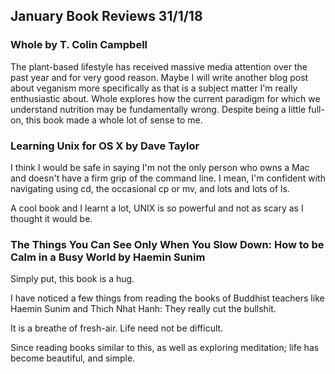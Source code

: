 ## January Book Reviews 31/1/18



### Whole by T. Colin Campbell

The plant-based lifestyle has received massive media attention over the past year and for very good reason. Maybe I will write another blog post about veganism more specifically as that is a subject matter I'm really enthusiastic about.
Whole explores how the current paradigm for which we understand nutrition may be fundamentally wrong. Despite being a little full-on, this book made a whole lot of sense to me.

### Learning Unix for OS X by Dave Taylor

I think I would be safe in saying I'm not the only person who owns a Mac and doesn't have a firm grip of the command line. I mean, I'm confident with navigating using cd, the occasional cp or mv, and lots and lots of ls.

A cool book and I learnt a lot, UNIX is so powerful and not as scary as I thought it would be.

### The Things You Can See Only When You Slow Down: How to be Calm in a Busy World by Haemin Sunim

Simply put, this book is a hug.

I have noticed a few things from reading the books of Buddhist teachers like Haemin Sunim and Thich Nhat Hanh: They really cut the bullshit.

It is a breathe of fresh-air. Life need not be difficult.

Since reading books similar to this, as well as exploring meditation; life has become beautiful, and simple.
